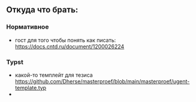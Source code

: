## Откуда что брать:

### Нормативное

- гост для того чтобы понять как писать: https://docs.cntd.ru/document/1200026224

### Typst

- какой-то темплейт для тезиса https://github.com/Dherse/masterproef/blob/main/masterproef/ugent-template.typ
- 

